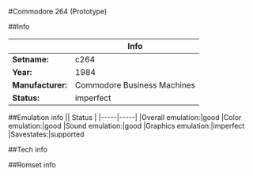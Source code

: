 #Commodore 264 (Prototype)

##Info

||Info|
|-----|-----|
|**Setname:**|c264
|**Year:**|1984
|**Manufacturer:**|Commodore Business Machines
|**Status:**|imperfect

##Emulation info
|| Status |
|-----|-----|
|Overall emulation:|good
|Color emulation:|good
|Sound emulation:|good
|Graphics emulation:|imperfect
|Savestates:|supported

##Tech info

##Romset info

<!--- START OF EDITED COMMENT DO NOT TOUCH TEXT ABOVE-->
